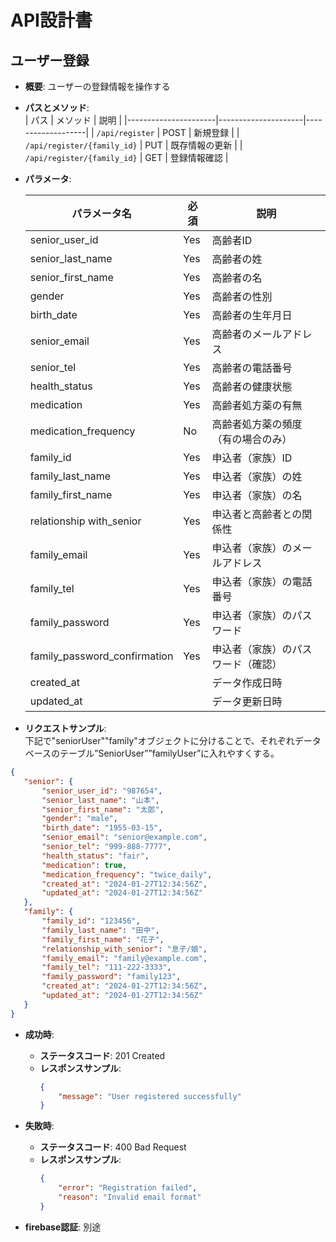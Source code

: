 # API設計書

## ユーザー登録

- **概要**: ユーザーの登録情報を操作する
- **パスとメソッド**:  
  | パス                   | メソッド               | 説明               |
  |----------------------|---------------------|-------------------|
  | `/api/register`      | POST                | 新規登録           |
  | `/api/register/{family_id}` | PUT                 | 既存情報の更新     |
  | `/api/register/{family_id}` | GET                 | 登録情報確認       |
- **パラメータ**:  

  | パラメータ名                     | 必須 | 説明                               |
  |----------------------------------|------|------------------------------------|
  | senior_user_id                   | Yes  | 高齢者ID                           |
  | senior_last_name                 | Yes  | 高齢者の姓                         |
  | senior_first_name                | Yes  | 高齢者の名                         |
  | gender                           | Yes  | 高齢者の性別                       |
  | birth_date                       | Yes  | 高齢者の生年月日                   |
  | senior_email                     | Yes  | 高齢者のメールアドレス             |
  | senior_tel                       | Yes  | 高齢者の電話番号                   |
  | health_status                    | Yes  | 高齢者の健康状態                   |
  | medication                       | Yes  | 高齢者処方薬の有無                 |
  | medication_frequency               | No   | 高齢者処方薬の頻度（有の場合のみ） |
  | family_id                          | Yes  | 申込者（家族）ID                   |
  | family_last_name                   | Yes  | 申込者（家族）の姓                 |
  | family_first_name                  | Yes  | 申込者（家族）の名                 |
  | relationship with_senior         | Yes  | 申込者と高齢者との関係性           |
  | family_email                       | Yes  | 申込者（家族）のメールアドレス     |
  | family_tel                         | Yes  | 申込者（家族）の電話番号           |
  | family_password                    | Yes  | 申込者（家族）のパスワード         |
  | family_password_confirmation       | Yes  | 申込者（家族）のパスワード（確認） |
  | created_at                       |      | データ作成日時                     |
  | updated_at                       |      | データ更新日時                     |

- **リクエストサンプル**:  
  下記で"seniorUser""family"オブジェクトに分けることで、それぞれデータベースのテーブル”SeniorUser””familyUser”に入れやすくする。
   
 ```json
{
    "senior": {
        "senior_user_id": "987654",
        "senior_last_name": "山本",
        "senior_first_name": "太郎",
        "gender": "male",
        "birth_date": "1955-03-15",
        "senior_email": "senior@example.com",
        "senior_tel": "999-888-7777",
        "health_status": "fair",
        "medication": true,
        "medication_frequency": "twice_daily",
        "created_at": "2024-01-27T12:34:56Z",
        "updated_at": "2024-01-27T12:34:56Z"
    },
    "family": {
        "family_id": "123456",
        "family_last_name": "田中",
        "family_first_name": "花子",
        "relationship_with_senior": "息子/娘",
        "family_email": "family@example.com",
        "family_tel": "111-222-3333",
        "family_password": "family123",
        "created_at": "2024-01-27T12:34:56Z",
        "updated_at": "2024-01-27T12:34:56Z"
    }
}

 ```
 
- **成功時**:
    - **ステータスコード**: 201 Created
    - **レスポンスサンプル**:
        ```json
        {
            "message": "User registered successfully"
        }
        ```

- **失敗時**:
    - **ステータスコード**: 400 Bad Request
    - **レスポンスサンプル**:
        ```json
        {
            "error": "Registration failed",
            "reason": "Invalid email format"
        }
        ```
- **firebase認証**:
  別途  
